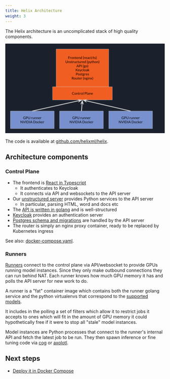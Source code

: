 ```yaml
---
title: Helix Architecture
weight: 3
---
```


The Helix architecture is an uncomplicated stack of high quality components.

![](architecture.png)

The code is available at [github.com/helixml/helix](https://github.com/helixml/helix).

## Architecture components

### Control Plane

* The frontend is [React in Typescript](https://github.com/helixml/helix/tree/main/frontend)
  * It authenticates to Keycloak
  * It connects via API and websockets to the API server
* Our [unstructured server](https://github.com/helixml/helix/blob/main/unstructured/src/main.py) provides Python services to the API server
  * In particular, parsing HTML, word and docs etc
* The [API is written in golang](https://github.com/helixml/helix/tree/main/api/pkg) and is well-structured
* [Keycloak](https://www.keycloak.org/) provides an authentication server
* [Postgres schema and migrations](https://github.com/helixml/helix/tree/main/api/pkg/store/migrations) are handled by the API server
* The router is simply an nginx proxy container, ready to be replaced by Kubernetes ingress

See also: [docker-compose.yaml](https://github.com/helixml/helix/blob/main/docker-compose.yaml).

### Runners

[Runners](https://github.com/helixml/helix/tree/main/api/pkg/runner) connect to the control plane via API/websocket to provide GPUs running model instances. Since they only make outbound connections they can run behind NAT. Each runner knows how much GPU memory it has and polls the API server for new work to do.

A runner is a "fat" container image which contains both the runner golang service and the python virtualenvs that correspond to the [supported models](/docs/models).

It includes in the polling a set of filters which allow it to restrict jobs it accepts to ones which will fit in the amount of GPU memory it could hypothetically free if it were to stop all "stale" model instances.

Model instances are Python processes that connect to the runner's internal API and fetch the latest job to be run. They then spawn inference or fine tuning code via [cog](https://github.com/replicate/cog) or [axolotl](https://github.com/OpenAccess-AI-Collective/axolotl).

## Next steps

- [Deploy it in Docker Compose](/docs/controlplane)
